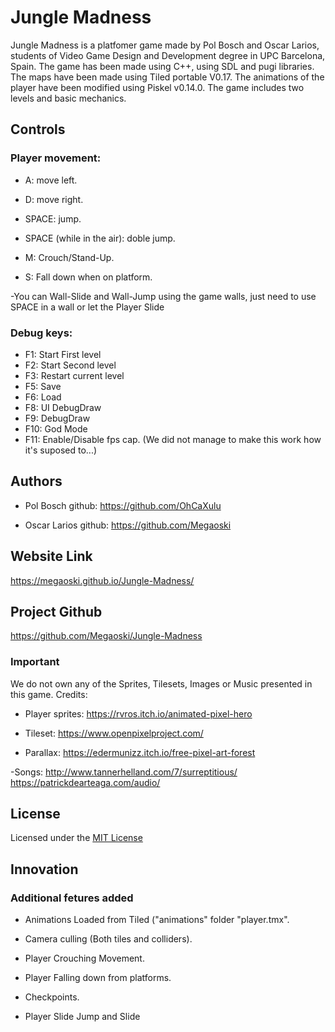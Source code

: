 # Jungle Madness

Jungle Madness is a platfomer game made by Pol Bosch and Oscar Larios, students of Video Game Design and Development degree in UPC Barcelona, Spain.
The game has been made using C++, using SDL and pugi libraries. 
The maps have been made using Tiled portable V0.17. 
The animations of the player have been modified using Piskel v0.14.0.
The game includes two levels and basic mechanics.


## Controls
### Player movement:

- A: move left.

- D: move right.

- SPACE: jump.

- SPACE (while in the air): doble jump.

- M: Crouch/Stand-Up.

- S: Fall down when on platform.

-You can Wall-Slide and Wall-Jump using the game walls, just need to use SPACE in a wall or let the Player Slide 

### Debug keys:
- F1: Start First level
- F2: Start Second level
- F3: Restart current level
- F5: Save
- F6: Load
- F8: UI DebugDraw
- F9: DebugDraw
- F10: God Mode
- F11: Enable/Disable fps cap. (We did not manage to make this work how it's suposed to...)

## Authors
 - Pol Bosch
github: https://github.com/OhCaXulu

- Oscar Larios
github: https://github.com/Megaoski


## Website Link
https://megaoski.github.io/Jungle-Madness/

## Project Github

https://github.com/Megaoski/Jungle-Madness

### Important

We do not own any of the Sprites, Tilesets, Images or Music presented in this game. Credits:

- Player sprites:
https://rvros.itch.io/animated-pixel-hero

- Tileset:
https://www.openpixelproject.com/

- Parallax:
https://edermunizz.itch.io/free-pixel-art-forest

-Songs:
http://www.tannerhelland.com/7/surreptitious/
https://patrickdearteaga.com/audio/

## License

Licensed under the [MIT License](LICENSE.txt)


## Innovation

### Additional fetures added

- Animations Loaded from Tiled ("animations" folder "player.tmx".

- Camera culling (Both tiles and colliders).

- Player Crouching Movement.

- Player Falling down from platforms.

- Checkpoints.

- Player Slide Jump and Slide